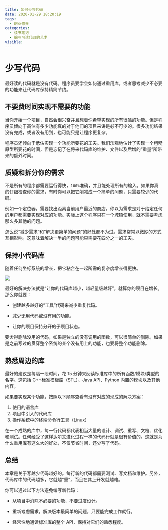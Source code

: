 ```yaml
---
title: 如何少写代码
date: 2020-01-29 18:20:19
tags:
  - 职业修养
categories:
  - 读书笔记
  - 编写可读代码的艺术
visible:
---
```


# 少写代码

最好读的代码就是没有代码。程序员要学会如何通过重用库，或者思考减少不必要的功能来让代码库保持精简节约。

## 不要费时间实现不需要的功能

当你开始一个项目，自然会很兴奋并且想着你希望实现的所有很酷的功能。但是程序员倾向于高估有多少功能真的对于他们的项目来讲是必不可少的。很多功能结果没有完成，或者没有用到，也可能只是让程序更复杂。

程序员还倾向于低估实现一个功能所要花的工夫。我们乐观地估计了实现一个粗糙原型所要花的时间，但是忘记了在将来代码库的维护、文件以及后增的“重量”所带来的额外时间。

## 质疑和拆分你的需求

不是所有的程序都需要运行得快，`100%`准确，并且能处理所有的输入。如果你真的仔细检查你的需求，有时你可以把它削减成一个简单的问题，只需要较少的代码。

例如一个定位器，需要找出距离当前用户最近的商店。你以为需求是对于给定任何的用户都需要实现对应的功能。实际上这个程序只在一个城镇使用，就不需要考虑那么多其他的问题。

怎么说“减少需求”和“解决更简单的问题”的好处都不为过。需求常常以微妙的方式互相影响。这意味着解决一半的问题可能只需要花四分之一的工夫。

## 保持小代码库

随着任何坐标系统的增长，把它粘合在一起所需的复杂度增长得更快。

![](00277.jpg)

最好的解决办法就是“让你的代码库越小，越轻量级越好”，就算你的项目在增长。那么你就要：

- 创建越多越好的“工具”代码来减少重复代码。

- 减少无用代码或没有用的功能。

- 让你的项目保持分开的子项目状态。

要舍得删除没用的代码，如果是独立的没有调用的函数，可以很简单的删除。如果是之前写过的贯穿整个系统的某个没有用上的功能，也要将整个功能删除。

## 熟悉周边的库

最好的建议是每隔一段时间，花 15 分钟来阅读标准库中的所有函数/模块/类型的名字。这包括 C++标准模板库（STL）、Java API、Python 内置的模块以及其他内容。

如果要实现某个功能，按照以下顺序查看有没有对应的现成的解决方案：

1. 使用的语言库
2. 项目中引入的代码库
3. 操作系统中的终端命令行工具（Linux）

在一个成熟的库中，每一行代码都代表相当大量的设计、调试、重写、文档、优化和测试。任何经受了这样达尔文进化过程一样的代码行就是很有价值的。这就是为什么重用库有这么大的好处，不仅节省时间，还少写了代码。

## 总结

本章是关于写越少代码越好的。每行新的代码都需要测试、写文档和维护。另外，代码库中的代码越多，它就越“重”，而且在其上开发就越难。

你可以通过以下方法避免编写新代码：

- 从项目中消除不必要的功能，不要过度设计。

- 重新考虑需求，解决版本最简单的问题，只要能完成工作就行。

- 经常性地通读标准库的整个 API，保持对它们的熟悉程度。
